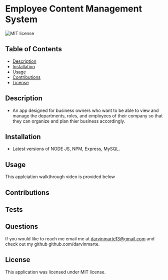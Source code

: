 # Employee Content Management System

![MIT license](https://img.shields.io/badge/license-MIT-blue)

## Table of Contents

- [Description](#description)
- [Installation](#installation)
- [Usage](#usage)
- [Contributions](#contributions)
- [License](#license)

## Description

- An app designed for business owners who want to be able to view and manage the departments, roles, and employees of their company
so that they can organize and plan thier business accordingly. 

## Installation

- Latest versions of NODE JS, NPM, Express, MySQL. 

## Usage

This applciation walkthrough video is provided below


## Contributions

## Tests

## Questions

If you would like to reach me email me at darvinmarte13@gmail.com and check out my github github.com/darvinmarte.

## License

 This application was licensed under MIT license.
